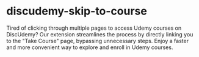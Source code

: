 # discudemy-skip-to-course
Tired of clicking through multiple pages to access Udemy courses on DiscUdemy?  Our extension streamlines the process by directly linking you to the "Take Course" page, bypassing unnecessary steps. Enjoy a faster and more convenient way to explore and enroll in Udemy courses.
